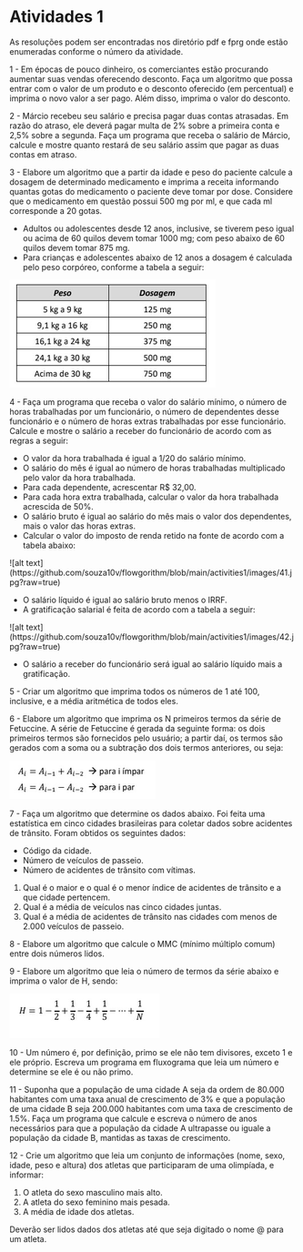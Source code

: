 <h1>Atividades 1 </h1>

<p> As resoluções podem ser encontradas nos diretório pdf e fprg onde estão enumeradas conforme o número da atividade. </p>

<p>1 - Em épocas de pouco dinheiro, os comerciantes estão procurando aumentar suas vendas oferecendo desconto. Faça um algoritmo que possa entrar com o valor de um produto e o desconto oferecido (em percentual) e imprima o novo valor a ser pago. Além disso, imprima o valor do desconto.</p>

<p>2 - Márcio recebeu seu salário e precisa pagar duas contas atrasadas. Em razão do atraso, ele deverá pagar multa de 2% sobre a primeira conta e 2,5% sobre a segunda. Faça um programa que receba o salário de Márcio, calcule e mostre quanto restará de seu salário assim que pagar as duas contas em atraso.    </p>

<p>3 - Elabore um algoritmo que a partir da idade e peso do paciente calcule a dosagem de determinado medicamento e imprima a receita informando quantas gotas do medicamento o paciente deve tomar por dose. Considere que o medicamento em questão possui 500 mg por ml, e que cada ml corresponde a 20 gotas.    </p>

<ul>
  <li> Adultos ou adolescentes desde 12 anos, inclusive, se tiverem peso igual ou acima de 60 quilos devem tomar 1000 mg; com peso abaixo de 60 quilos devem tomar 875 mg. </li>
  <li> Para crianças e adolescentes abaixo de 12 anos a dosagem é calculada pelo peso corpóreo, conforme a tabela a seguir:</li>
</ul>

![alt text](https://github.com/souza10v/flowgorithm/blob/main/activities1/images/31.jpg?raw=true)

<p>4 - Faça um programa que receba o valor do salário mínimo, o número de horas trabalhadas por um funcionário, o número de dependentes desse funcionário e o número de horas extras trabalhadas por esse funcionário. Calcule e mostre o salário a receber do funcionário de acordo com as regras a seguir:    </p>

<ul>
  <li> O valor da hora trabalhada é igual a 1/20 do salário mínimo. </li>
  <li> O salário do mês é igual ao número de horas trabalhadas multiplicado pelo valor da hora trabalhada. </li>
  <li> Para cada dependente, acrescentar R$ 32,00. </li>
  <li> Para cada hora extra trabalhada, calcular o valor da hora trabalhada acrescida de 50%. </li>
  <li> O salário bruto é igual ao salário do mês mais o valor dos dependentes, mais o valor das horas extras.</li>
  <li> Calcular o valor do imposto de renda retido na fonte de acordo com a tabela abaixo: </li>
</ul> 
![alt text](https://github.com/souza10v/flowgorithm/blob/main/activities1/images/41.jpg?raw=true)
<ul>
  <li> O salário líquido é igual ao salário bruto menos o IRRF. </li>
  <li> A gratificação salarial é feita de acordo com a tabela a seguir:</li>
</ul>  
![alt text](https://github.com/souza10v/flowgorithm/blob/main/activities1/images/42.jpg?raw=true)
<ul>
  <li>O salário a receber do funcionário será igual ao salário líquido mais a gratificação.  </li>
</ul>
  

<p>5 - Criar um algoritmo que imprima todos os números de 1 até 100, inclusive, e a média aritmética de todos eles.    </p>

<p>6 - Elabore um algoritmo que imprima os N primeiros termos da série de Fetuccine. A série de Fetuccine é gerada da seguinte forma: os dois primeiros termos são fornecidos pelo usuário; a partir daí, os termos são gerados com a soma ou a subtração dos dois termos anteriores, ou seja:    </p>

![alt text](https://github.com/souza10v/flowgorithm/blob/main/activities1/images/61.jpg?raw=true)

<p>7 - Faça um algoritmo que determine os dados abaixo. Foi feita uma estatística em cinco cidades brasileiras para coletar dados sobre acidentes de trânsito. Foram obtidos os seguintes dados:   </p>
<ul>
  <li> Código da cidade.  </li>
  <li> Número de veículos de passeio.  </li>
  <li> Número de acidentes de trânsito com vítimas.  </li>
</ul>
<ol>
  <li>Qual é o maior e o qual é o menor índice de acidentes de trânsito e a que cidade pertencem.</li>
  <li>Qual é a média de veículos nas cinco cidades juntas.</li>
  <li>Qual é a média de acidentes de trânsito nas cidades com menos de 2.000 veículos de passeio.</li>
</ol>


<p>8 - Elabore um algoritmo que calcule o MMC (mínimo múltiplo comum) entre dois números lidos.    </p>

<p>9 - Elabore um algoritmo que leia o número de termos da série abaixo e imprima o valor de H, sendo:    </p>

![alt text](https://github.com/souza10v/flowgorithm/blob/main/activities1/images/91.jpg?raw=true)

<p>10 - Um número é, por definição, primo se ele não tem divisores, exceto 1 e ele próprio. Escreva um programa em fluxograma que leia um número e determine se ele é ou não primo.    </p>

<p>11 - Suponha que a população de uma cidade A seja da ordem de 80.000 habitantes com uma taxa anual de crescimento de 3% e que a população de uma cidade B seja 200.000 habitantes com uma taxa de crescimento de 1.5%. Faça um programa que calcule e escreva o número de anos necessários para que a população da cidade A ultrapasse ou iguale a população da cidade B, mantidas as taxas de crescimento.    </p>

<p>12 - Crie um algoritmo que leia um conjunto de informações (nome, sexo, idade, peso e altura) dos atletas que participaram de uma olimpíada, e informar:    </p>
<ol> 
  <li>O atleta do sexo masculino mais alto.</li>
  <li>A atleta do sexo feminino mais pesada.</li>
  <li>A média de idade dos atletas.</li>
</ol>

<p> Deverão ser lidos dados dos atletas até que seja digitado o nome @ para um atleta.   </p>
